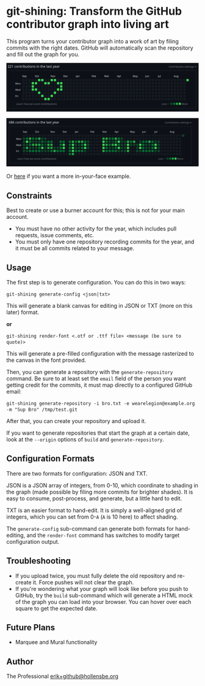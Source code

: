 # git-shining: Transform the GitHub contributor graph into living art

This program turns your contributor graph into a work of art by filing commits with the right dates. GitHub will automatically scan the repository and fill out the graph for you.

<p><center><img src="heart.png" /></center></p>
<p><center><img src="font.png" /></center></p>

Or [here](https://github.com/erikh?tab=overview&from=1978-12-01&to=1978-12-31) if you want a more in-your-face example.

## Constraints

Best to create or use a burner account for this; this is not for your main account.

-   You must have no other activity for the year, which includes pull requests, issue comments, etc.
-   You must only have one repository recording commits for the year, and it must be all commits related to your message.

## Usage

The first step is to generate configuration. You can do this in two ways:

```
git-shining generate-config <json|txt>
```

This will generate a blank canvas for editing in JSON or TXT (more on this later) format.

**or**

```
git-shining render-font <.otf or .ttf file> <message (be sure to quote)>
```

This will generate a pre-filled configuration with the message rasterized to the canvas in the font provided.

Then, you can generate a repository with the `generate-repository` command. Be sure to at least set the `email` field of the person you want getting credit for the commits, it must map directly to a configured GitHub email:

```
git-shining generate-repository -i bro.txt -e wearelegion@example.org -m "Sup Bro" /tmp/test.git
```

After that, you can create your repository and upload it.

If you want to generate repositories that start the graph at a certain date, look at the `--origin` options of `build` and `generate-repository`.

## Configuration Formats

There are two formats for configuration: JSON and TXT.

JSON is a JSON array of integers, from 0-10, which coordinate to shading in the graph (made possible by filing more commits for brighter shades). It is easy to consume, post-process, and generate, but a little hard to edit.

TXT is an easier format to hand-edit. It is simply a well-aligned grid of integers, which you can set from 0-`A` (`A` is 10 here) to affect shading.

The `generate-config` sub-command can generate both formats for hand-editing, and the `render-font` command has switches to modify target configuration output.

## Troubleshooting

-   If you upload twice, you must fully delete the old repository and re-create it. Force pushes will not clear the graph.
-   If you're wondering what your graph will look like before you push to GitHub, try the `build` sub-command which will generate a HTML mock of the graph you can load into your browser. You can hover over each square to get the expected date.

## Future Plans

-   Marquee and Mural functionality

## Author

The Professional <erik+github@hollensbe.org>

